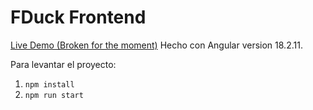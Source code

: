 # FDuck Frontend

[Live Demo (Broken for the moment)](https://duck-web.vercel.app)
Hecho con Angular version 18.2.11.

Para levantar el proyecto:
1. `npm install`
2. `npm run start`

